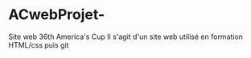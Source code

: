 # ACwebProjet-
Site web 36th America's Cup
Il s'agit d'un site web utilisé en formation HTML/css puis git
